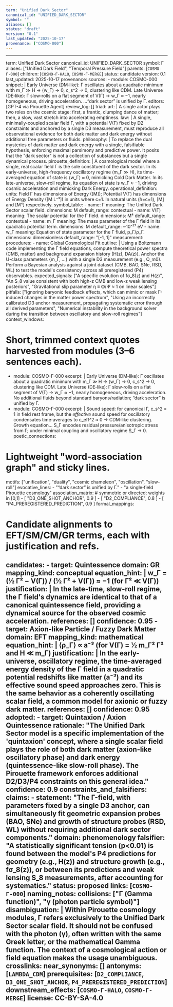 ```yaml
---
term: "Unified Dark Sector"
canonical_id: "UNIFIED_DARK_SECTOR"
symbol: ""
aliases: []
status: "draft"
version: "0.1"
last_updated: "2025-10-17"
provenance: ["COSMO-000"]
---
```


---
term: Unified Dark Sector
canonical_id: UNIFIED_DARK_SECTOR
symbol: Γ
aliases: ["Unified Dark Field", "Temporal Pressure Field"]
parents: [`COSMO-Γ-000`]
children: [`COSMO-Γ-HALO`, `COSMO-Γ-MERGE`]
status: candidate
version: 0.1
last_updated: 2025-10-17
provenance:
  sources:
    - module: COSMO-000
      snippet: |
        Early Universe (DM‑like): Γ oscillates about a quadratic minimum with m_Γ ≫ H → ⟨w_Γ⟩ → 0, c_s^2 → 0, clustering like CDM.
        Late Universe (DE‑like): Γ slow‑rolls on a flat segment of V(Γ) → w_Γ ≈ −1, nearly homogeneous, driving acceleration.
        ...“dark sector” is unified by Γ.
  editors: [GPT-4 via Pirouette Agent]
  review_log: []
triad:
  art: |
    A single actor plays two roles on the cosmic stage: first, a frantic, clumping dance of matter; then, a slow, vast stretch into accelerating emptiness.
  law: |
    A single, minimally-coupled scalar field Γ, with a potential V(Γ) fixed by D2 constraints and anchored by a single D3 measurement, must reproduce all observational evidence for both dark matter and dark energy without additional free parameters or fluids.
  philosophy: |
    To replace the dual mysteries of dark matter and dark energy with a single, falsifiable hypothesis, enforcing maximal parsimony and predictive power. It posits that the "dark sector" is not a collection of substances but a single dynamical process.
pirouette_definition: |
  A cosmological model where a single, real scalar field Γ is the sole constituent of the dark sector. In its early-universe, high-frequency oscillatory regime (m_Γ ≫ H), its time-averaged equation of state is ⟨w_Γ⟩ ≈ 0, mimicking Cold Dark Matter. In its late-universe, slow-roll regime, its equation of state is w_Γ ≈ −1, driving cosmic acceleration and mimicking Dark Energy.
operational_definition:
  units: Field Γ has dimensions of Energy ([M]); Potential V(Γ) has dimensions of Energy Density ([M L⁻³]) in units where c=1. In natural units (ħ=c=1), [M] and [M⁴] respectively.
  symbol_table:
    - name: Γ
      meaning: The Unified Dark Sector scalar field.
      dimensions: M
      default_range: contextual
    - name: V(Γ)
      meaning: The scalar potential for the Γ field.
      dimensions: M⁴
      default_range: contextual
    - name: m_Γ
      meaning: The mass parameter of the Γ field in its quadratic potential term.
      dimensions: M
      default_range: ~10⁻²⁷ eV
    - name: w_Γ
      meaning: Equation of state parameter for the Γ fluid, p_Γ/ρ_Γ.
      dimensions: dimensionless
      default_range: "[-1, 1]"
  measurement:
    procedures:
      - name: Global Cosmological Fit
        outline: |
          Using a Boltzmann code implementing the Γ field equations, compute theoretical power spectra (CMB, matter) and background expansion history (H(z), DA(z)). Anchor the U-class parameters {m_Γ, ...} with a single D3 measurement (e.g., Ω_m0). Perform a Bayesian analysis against a joint dataset (CMB, BAO, SNe, RSD, WL) to test the model's consistency across all preregistered (P4) observables.
        expected_signals: ["A specific evolution of fσ_8(z) and H(z)", "An S_8 value consistent with both high-z CMB and low-z weak lensing posteriors", "Gravitational slip parameter η ≡ Φ/Ψ ≈ 1 on linear scales"]
        pitfalls: ["Ignoring baryonic feedback effects, which can mimic or mask Γ-induced changes in the matter power spectrum", "Using an incorrectly calibrated D3 anchor measurement, propagating systematic error through all derived parameters", "Numerical instability in the background solver during the transition between oscillatory and slow-roll regimes"]
context_windows:
  # Short, trimmed context quotes harvested from modules (3–6 sentences each).
  - module: COSMO-Γ-000
    excerpt: |
      Early Universe (DM‑like): Γ oscillates about a quadratic minimum with m_Γ ≫ H → ⟨w_Γ⟩ → 0, c_s^2 → 0, clustering like CDM. Late Universe (DE‑like): Γ slow‑rolls on a flat segment of V(Γ) → w_Γ ≈ −1, nearly homogeneous, driving acceleration. No additional fluids beyond standard baryons/radiation; “dark sector” is unified by Γ.
  - module: COSMO-Γ-000
    excerpt: |
      Sound speed: for canonical Γ, c_s^2 = 1 in field rest frame, but the *effective* sound speed for oscillatory condensates time‑averages to c_eff^2 ≈ 0 → CDM‑like clustering. Growth equation... S_Γ encodes residual pressure/anisotropic stress from Γ; under minimal coupling and oscillatory regime S_Γ → 0.
poetic_connections:
  # Lightweight "word-association graph" and sticky lines.
  motifs: ["unification", "duality", "cosmic chameleon", "oscillation", "slow-roll"]
  evocative_lines:
    - "“dark sector” is unified by Γ."
    - "a single‑field Pirouette cosmology"
  association_matrix:
    # symmetric or directed; weights in [0,1]
    - [ "D3_ONE_SHOT_ANCHOR", 0.9 ]
    - [ "D2_COMPLIANCE", 0.8 ]
    - [ "P4_PREREGISTERED_PREDICTION", 0.9 ]
formal_mappings:
  # Candidate alignments to EFT/SM/CM/GR terms, each with justification and refs.
  candidates:
    - target: Quintessence
      domain: GR
      mapping_kind: conceptual
      equation_hint: |
        w_Γ = (½ Γ̇² − V(Γ)) / (½ Γ̇² + V(Γ)) ≈ −1  (for Γ̇² ≪ V(Γ))
      justification: |
        In the late-time, slow-roll regime, the Γ field's dynamics are identical to that of a canonical quintessence field, providing a dynamical source for the observed cosmic acceleration.
      references: []
      confidence: 0.95
    - target: Axion-like Particle / Fuzzy Dark Matter
      domain: EFT
      mapping_kind: mathematical
      equation_hint: |
        ⟨ρ_Γ⟩ ∝ a⁻³  (for V(Γ) = ½ m_Γ² Γ² and H ≪ m_Γ)
      justification: |
        In the early-universe, oscillatory regime, the time-averaged energy density of the Γ field in a quadratic potential redshifts like matter (a⁻³) and its effective sound speed approaches zero. This is the same behavior as a coherently oscillating scalar field, a common model for axionic or fuzzy dark matter.
      references: []
      confidence: 0.95
  adopted:
    - target: Quintaxion / Axion Quintessence
      rationale: "The Unified Dark Sector model is a specific implementation of the 'quintaxion' concept, where a single scalar field plays the role of both dark matter (axion-like oscillatory phase) and dark energy (quintessence-like slow-roll phase). The Pirouette framework enforces additional D2/D3/P4 constraints on this general idea."
      confidence: 0.9
constraints_and_falsifiers:
  claims:
    - statement: "The Γ-field, with parameters fixed by a single D3 anchor, can simultaneously fit geometric expansion probes (BAO, SNe) and growth of structure probes (RSD, WL) without requiring additional dark sector components."
      domain: phenomenology
      falsifier: "A statistically significant tension (p<0.01) is found between the model's P4 predictions for geometry (e.g., H(z)) and structure growth (e.g., fσ_8(z)), or between its predictions and weak lensing S_8 measurements, after accounting for systematics."
      status: proposed
      links: [`COSMO-Γ-000`]
naming_notes:
  collisions: ["Γ (Gamma function)", "γ (photon particle symbol)"]
  disambiguation: |
    Within Pirouette cosmology modules, Γ refers exclusively to the Unified Dark Sector scalar field. It should not be confused with the photon (γ), often written with the same Greek letter, or the mathematical Gamma function. The context of a cosmological action or field equation makes the usage unambiguous.
crosslinks:
  near_synonyms: []
  antonyms: [`LAMBDA_CDM`]
  prerequisites: [`D2_COMPLIANCE`, `D3_ONE_SHOT_ANCHOR`, `P4_PREREGISTERED_PREDICTION`]
  downstream_effects: [`COSMO-Γ-HALO`, `COSMO-Γ-MERGE`]
license: CC-BY-SA-4.0
---